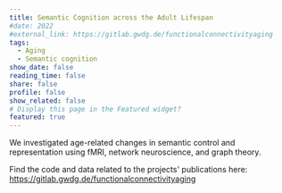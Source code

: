 ```yaml
---
title: Semantic Cognition across the Adult Lifespan
#date: 2022
#external_link: https://gitlab.gwdg.de/functionalconnectivityaging
tags:
  - Aging
  - Semantic cognition
show_date: false
reading_time: false
share: false
profile: false
show_related: false
# Display this page in the Featured widget?
featured: true
---
```


We investigated age-related changes in semantic control and representation using fMRI, network neuroscience, and graph theory.

Find the code and data related to the projects' publications here: https://gitlab.gwdg.de/functionalconnectivityaging

<!--more-->
